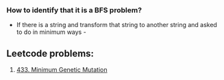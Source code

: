 
### How to identify that it is a BFS problem?

* If there is a string and transform that string to another string and asked to do in minimum ways -



## Leetcode problems:

1. [433. Minimum Genetic Mutation](https://leetcode.com/problems/minimum-genetic-mutation/description/)